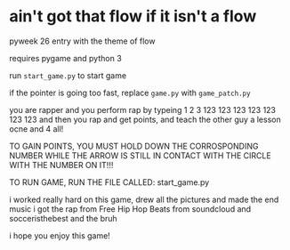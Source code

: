 # ain't got that flow if it isn't a flow
pyweek 26 entry with the theme of flow

requires pygame and python 3

run ```start_game.py``` to start game

if the pointer is going too fast, replace ```game.py``` with ```game_patch.py```


you are rapper and you perform rap by typeing 1 2 3 123 123 123 123 123 123 123 and then you rap and get points, and teach the other guy a lesson ocne and 4 all!

TO GAIN POINTS, YOU MUST HOLD DOWN THE CORROSPONDING NUMBER WHILE THE ARROW IS STILL IN CONTACT WITH THE CIRCLE WITH THE NUMBER ON IT!!!

TO RUN GAME, RUN THE FILE CALLED: start_game.py



i worked really hard on this game, drew all the pictures and made the end music
i got the rap from Free Hip Hop Beats from soundcloud and socceristhebest and the bruh

i hope you enjoy this game!
